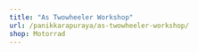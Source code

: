 ```yaml
---
title: "As Twowheeler Workshop"
url: /panikkarapuraya/as-twowheeler-workshop/
shop: Motorrad
---
```


